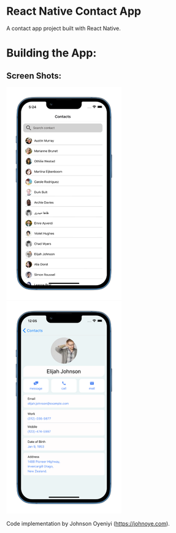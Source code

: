 # React Native Contact App

A contact app project built with React Native.

# Building the App:

## Screen Shots:

<img src="screenshots/Simulator1_iphone13blue_portrait.png" width="300" height="555"> <img src="screenshots/Simulator2_iphone13blue_portrait.png" width="300" height="555">

Code implementation by Johnson Oyeniyi (https://johnoye.com).
